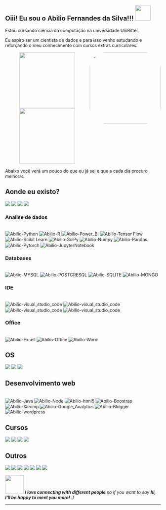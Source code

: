 ## Oiii! Eu sou o Abilio Fernandes da Silva!!! <img src="https://media.giphy.com/media/12oufCB0MyZ1Go/giphy.gif" width="50"></h2>
<p>Estou cursando ciência da computação na universidade UniRitter.</p>
<p>Eu aspiro ser um cientista de dados e para isso venho estudando e reforçando o meu conhecimento com cursos extras curriculares.</p>

<img align="right" style="border-radius:50px;" src="https://media.giphy.com/media/M9gbBd9nbDrOTu1Mqx/giphy.gif" width="230">
<div align="center">
	<a href="https://github.com/cientistabilio"></a>
  <img height="180em" src="https://github-readme-stats.vercel.app/api?username=cientistaabilio&show_icons=true&theme=dracula&include_all_commits=true&count_private=true"/>
  <img height="180em" src="https://github-readme-stats.vercel.app/api/top-langs/?username=cientistaabilio&layout=compact&langs_count=7&theme=dracula"/>
</div>
  
<p>Abaixo você verá um pouco do que eu já sei e que a cada dia procuro melhorar.</p>
  <h2>Aonde eu existo?</h2>
<div style="display: inline_block">  
 	
 <a href="https://github.com/cientistaabilio" target="_blank"><img src="https://img.shields.io/badge/GitHub-100000?style=for-the-badge&logo=github&logoColor=white" target="_blank"></a> 
  <a href = "mailto:datascientistabilio@gmail.com"><img src="https://img.shields.io/badge/-Gmail-%23333?style=for-the-badge&logo=gmail&logoColor=white" target="_blank"></a>
  <a href = "https://api.whatsapp.com/send?phone=5551981888403&text=Obrigado por entrar em contato, você pode falar com o Abilio através deste zap.">
  <img src="https://img.shields.io/badge/WhatsApp-25D366?style=for-the-badge&logo=whatsapp&logoColor=white" target="_blank"></a>
  <a href="https://www.linkedin.com/in/abiliofernandes/" target="_blank"><img src="https://img.shields.io/badge/-LinkedIn-%230077B5?style=for-the-badge&logo=linkedin&logoColor=white" target="_blank"></a> 
  </div>
  
  
  <h3>Analise de dados</h3>
  <div style="display: inline_block"><br>
  <img align="center" alt="Abilio-Python" src="https://img.shields.io/badge/Python-FFD43B?style=for-the-badge&logo=python&logoColor=darkgreen">
  <img align="center" alt="Abilio-R" src="https://img.shields.io/badge/R-276DC3?style=for-the-badge&logo=r&logoColor=white">
  <img align="center" alt="Abilio-Power_BI" src="https://img.shields.io/badge/PowerBI-F2C811?style=for-the-badge&logo=Power%20BI&logoColor=white">
  <img align="center" alt="Abilio-Tensor Flow" src="https://img.shields.io/badge/TensorFlow-FF6F00?style=for-the-badge&logo=TensorFlow&logoColor=white">
  <img align="center" alt="Abilio-Scikit Learn" src="https://img.shields.io/badge/scikit_learn-F7931E?style=for-the-badge&logo=scikit-learn&logoColor=white">
  <img align="center" alt="Abilio-SciPy" src="https://img.shields.io/badge/SciPy-654FF0?style=for-the-badge&logo=SciPy&logoColor=white">
  <img align="center" alt="Abilio-Numpy" src="https://img.shields.io/badge/Numpy-777BB4?style=for-the-badge&logo=numpy&logoColor=white">
  <img align="center" alt="Abilio-Pandas" src="https://img.shields.io/badge/Pandas-2C2D72?style=for-the-badge&logo=pandas&logoColor=white">
  <img align="center" alt="Abilio-Pytorch" src="https://img.shields.io/badge/PyTorch-EE4C2C?style=for-the-badge&logo=PyTorch&logoColor=white">
  <img align="center" alt="Abilio-JupyterNotebook" src="https://img.shields.io/badge/Jupyter-F37626.svg?&style=for-the-badge&logo=Jupyter&logoColor=white">
  
  </div>
  <h3>Databases</h3>
  <div style="display: inline_block"><br>
    	 <img align="center" alt="Abilio-MYSQL" src="https://img.shields.io/badge/MySQL-00000F?style=for-the-badge&logo=mysql&logoColor=white">
       <img align="center" alt="Abilio-POSTGRESQL" src="https://img.shields.io/badge/PostgreSQL-316192?style=for-the-badge&logo=postgresql&logoColor=white">
       <img align="center" alt="Abilio-SQLITE" src="https://img.shields.io/badge/SQLite-07405E?style=for-the-badge&logo=sqlite&logoColor=white">
       <img align="center" alt="Abilio-MONGO" src="https://img.shields.io/badge/MongoDB-4EA94B?style=for-the-badge&logo=mongodb&logoColor=white">
  </div>
  
  <h3>IDE</h3>
  <div style="display: inline_block"><br>
  <img align="center" alt="Abilio-visual_studio_code" src="https://img.shields.io/badge/Visual_Studio_Code-0078D4?style=for-the-badge&logo=visual%20studio%20code&logoColor=white">
  <img align="center" alt="Abilio-visual_studio_code" src="https://img.shields.io/badge/sublime_text-%23575757.svg?&style=for-the-badge&logo=sublime-text&logoColor=important">
   <img align="center" alt="Abilio-visual_studio_code" src="https://img.shields.io/badge/PyCharm-000000.svg?&style=for-the-badge&logo=PyCharm&logoColor=white">
   <img align="center" alt="Abilio-visual_studio_code" src="https://img.shields.io/badge/Colab-F9AB00?style=for-the-badge&logo=googlecolab&color=525252">
    </div>
  <h3>Office</h3>
  <div style="display: inline_block"><br>
  <img align="center" alt="Abilio-Excell" src="https://img.shields.io/badge/Microsoft_Excel-217346?style=for-the-badge&logo=microsoft-excel&logoColor=white">
  <img align="center" alt="Abilio-Office" src="https://img.shields.io/badge/Microsoft_Office-D83B01?style=for-the-badge&logo=microsoft-office&logoColor=white">
  <img align="center" alt="Abilio-Word" src="https://img.shields.io/badge/Microsoft_Word-2B579A?style=for-the-badge&logo=microsoft-word&logoColor=white">
  </div>

  <h2> OS</h2>
  <div style="display: inline_block">  
  <img src="https://img.shields.io/badge/Windows-0078D6?style=for-the-badge&logo=windows&logoColor=white" target="_blank">
  <img src="https://img.shields.io/badge/Ubuntu-E95420?style=for-the-badge&logo=ubuntu&logoColor=white" target="_blank">
  <img src="https://img.shields.io/badge/Windows_XP-003399?style=for-the-badge&logo=windows-xp&logoColor=white" target="_blank">
  </div>
  
  <h2>Desenvolvimento web</h2>
  <div style="display: inline_block"><br>
 
  <img align="center" alt="Abilio-Java" src="https://img.shields.io/badge/Java-ED8B00?style=for-the-badge&logo=java&logoColor=white">
  <img align="center" alt="Abilio-Node" src="https://img.shields.io/badge/Node.js-43853D?style=for-the-badge&logo=node.js&logoColor=white">
  <img align="center" alt="Abilio-html5" src="https://img.shields.io/badge/HTML5-E34F26?style=for-the-badge&logo=html5&logoColor=white">
  
  <img align="center" alt="Abilio-Boostrap" src="https://img.shields.io/badge/Bootstrap-563D7C?style=for-the-badge&logo=bootstrap&logoColor=white">
  <img align="center" alt="Abilio-Xammp" src="https://img.shields.io/badge/Xampp-F37623?style=for-the-badge&logo=xampp&logoColor=white">
  <img align="center" alt="Abilio-Google_Analytics" src="https://img.shields.io/badge/Google%20Analytics-E37400?style=for-the-badge&logo=google%20analytics&logoColor=white">
  <img align="center" alt="Abilio-Blogger" src="https://img.shields.io/badge/Blogger-FF5722?style=for-the-badge&logo=blogger&logoColor=white">
	<img align="center" alt="Abilio-wordpress" src="https://img.shields.io/badge/Wordpress-21759B?style=for-the-badge&logo=wordpress&logoColor=white">
  </div>
  
  <h2>Cursos</h2>
  <div style="display: inline_block"> 
  <img src="https://img.shields.io/badge/Coursera-0056D2?style=for-the-badge&logo=Coursera&logoColor=white" target="_blank">
	<img src="https://img.shields.io/badge/Udacity-grey?style=for-the-badge&logo=udacity&logoColor=#5FCFEE" target="_blank">
	<img src="https://img.shields.io/badge/free%20code%20camp-27273D?style=for-the-badge&logo=freecodecamp&logoColor=white" target="_blank">
	<img src="https://img.shields.io/badge/Udemy-EC5252?style=for-the-badge&logo=Udemy&logoColor=white" target="_blank">
  
  <h2>Outros</h2>
  <div style="display: inline_block"> 
  <img src="https://img.shields.io/badge/AMD-Ryzen_7_3800X-ED1C24?style=for-the-badge&logo=amd&logoColor=white" target="_blank">
  <img src="https://img.shields.io/badge/Spotify-1ED760?&style=for-the-badge&logo=spotify&logoColor=white" target="_blank">
  <img src="https://img.shields.io/badge/Google_chrome-4285F4?style=for-the-badge&logo=Google-chrome&logoColor=white" target="_blank">
	<img src="https://img.shields.io/badge/Firefox_Browser-FF7139?style=for-the-badge&logo=Firefox-Browser&logoColor=white" target="_blank">
	<img src="https://img.shields.io/badge/Microsoft_Edge-0078D7?style=for-the-badge&logo=Microsoft-edge&logoColor=white" target="_blank">
	<img src="https://img.shields.io/badge/Opera-FF1B2D?style=for-the-badge&logo=Opera&logoColor=white" target="_blank">
  <img src="https://img.shields.io/badge/acer-laptop-83B81A?style=for-the-badge&logo=acer&logoColor=white" target="_blank">
  </div>
  
	  
	

<img src="https://media.giphy.com/media/LnQjpWaON8nhr21vNW/giphy.gif" width="60"> <em><b>I love connecting with different people</b> so if you want to say <b>hi, I'll be happy to meet you more!</b> :)</em>

---
